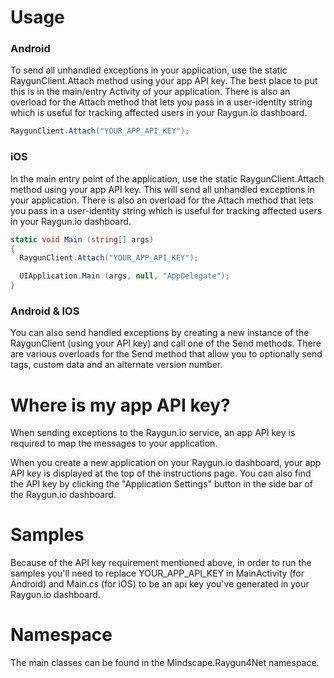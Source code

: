 Usage
====================

### Android

To send all unhandled exceptions in your application, use the static RaygunClient.Attach method using your app API key. The best place to put this is in the main/entry Activity of your application.
There is also an overload for the Attach method that lets you pass in a user-identity string which is useful for tracking affected users in your Raygun.io dashboard.

```csharp
RaygunClient.Attach("YOUR_APP_API_KEY");
```

### iOS

In the main entry point of the application, use the static RaygunClient.Attach method using your app API key. This will send all unhandled exceptions in your application.
There is also an overload for the Attach method that lets you pass in a user-identity string which is useful for tracking affected users in your Raygun.io dashboard.

```csharp
static void Main (string[] args)
{
  RaygunClient.Attach("YOUR_APP_API_KEY");

  UIApplication.Main (args, null, "AppDelegate");
}
```

### Android & IOS

You can also send handled exceptions by creating a new instance of the RaygunClient (using your API key) and call one of the Send methods. There are various overloads for the Send method that allow you to optionally send tags, custom data and an alternate version number.

Where is my app API key?
====================

When sending exceptions to the Raygun.io service, an app API key is required to map the messages to your application.

When you create a new application on your Raygun.io dashboard, your app API key is displayed at the top of the instructions page. You can also find the API key by clicking the "Application Settings" button in the side bar of the Raygun.io dashboard.

Samples
====================

Because of the API key requirement mentioned above, in order to run the samples you'll need to replace YOUR_APP_API_KEY in MainActivity (for Android) and Main.cs (for iOS) to be an api key you've generated in your Raygun.io dashboard.

Namespace
====================
The main classes can be found in the Mindscape.Raygun4Net namespace.
